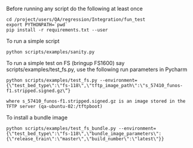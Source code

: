 Before running any script do the following at least once
~~~
cd /project/users/QA/regression/Integration/fun_test
export PYTHONPATH=`pwd`
pip install -r requirements.txt --user
~~~

To run a simple script
~~~
python scripts/examples/sanity.py
~~~

To run a simple test on FS (bringup FS1600) say scripts/examples/test_fs.py, use the following run parameters in Pycharm
~~~
python scripts/examples/test_fs.py --environment={\"test_bed_type\":\"fs-118\",\"tftp_image_path\":\"s_57410_funos-f1.stripped.signed.gz\”}

where s_57410_funos-f1.stripped.signed.gz is an image stored in the TFTP server (qa-ubuntu-02:/tftpboot)
~~~


To install a bundle image
~~~
python scripts/examples/test_fs_bundle.py --environment={\"test_bed_type\":\"fs-118\",\"bundle_image_parameters\":{\"release_train\":\"master\",\"build_number\":\"latest\"}}

~~~
